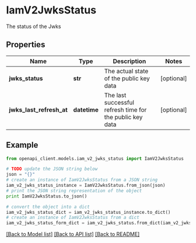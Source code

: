 # IamV2JwksStatus

The status of the Jwks

## Properties
Name | Type | Description | Notes
------------ | ------------- | ------------- | -------------
**jwks_status** | **str** | The actual state of the public key data | [optional] 
**jwks_last_refresh_at** | **datetime** | The last successful refresh time for the public key data | [optional] 

## Example

```python
from openapi_client.models.iam_v2_jwks_status import IamV2JwksStatus

# TODO update the JSON string below
json = "{}"
# create an instance of IamV2JwksStatus from a JSON string
iam_v2_jwks_status_instance = IamV2JwksStatus.from_json(json)
# print the JSON string representation of the object
print IamV2JwksStatus.to_json()

# convert the object into a dict
iam_v2_jwks_status_dict = iam_v2_jwks_status_instance.to_dict()
# create an instance of IamV2JwksStatus from a dict
iam_v2_jwks_status_form_dict = iam_v2_jwks_status.from_dict(iam_v2_jwks_status_dict)
```
[[Back to Model list]](../ccloud/README.md#documentation-for-models) [[Back to API list]](../ccloud/README.md#documentation-for-api-endpoints) [[Back to README]](../ccloud/README.md)


